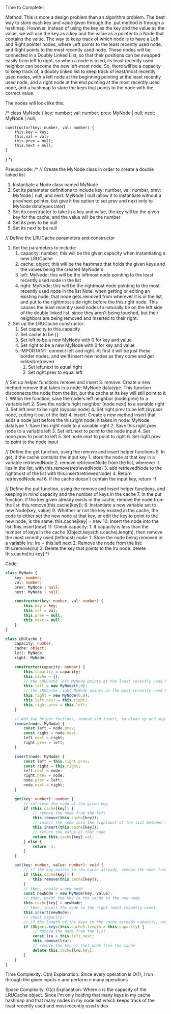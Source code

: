 Time to Complete:

Method: This is more a design problem than an algorithm problem. The best way to store each key and value given through the .put method is through a hashmap. However, instead of using the key as the key and the value as the value, we will use the key as a key and the value as a pointer to a Node that contains the value. The way to keep track of which node is to have a Left and Right pointer nodes, where Left points to the least recently used node, and Right points to the most recently used node. These nodes will be connected in a Doubly Linked List, so that their positions can be swapped easily from left to right, so when a node is used, its least recently used neighbor can become the new left-most node. So, there will be a capacity to keep track of, a doubly linked list to keep track of least/most recently used nodes, with a left node at the beginning pointing at the least recently used node, and a right node at the end pointing at the most recently used node, and a hashmap to store the keys that points to the node with the correct value.

The nodes will look like this:

/*
class MyNode {
    key: number;
    val: number;
    prev: MyNode | null;
    next: MyNode | null;

    constructor(key: number, val: number) {
        this.key = key;
        this.val = val;
        this.prev = null;
        this.next = null;
    }
}
*/

Pseudocode:
/*
// Create the MyNode class in order to create a double linked list
1. Instantiate a Node class named MyNode
  1. Set its parameter definitions to include key: number, val: number, prev: MyNode | null, and next: MyNode | null (allow it to instantiate without a prev/next pointer, but give it the option to set prev and next only to MyNode datatypes later)
  2. Set its constructor to take in a key and value, the key will be the given key for the cache, and the value will be the number
  3. Set its prev to be null
  4. Set its next to be null

// Define the LRUCache parameters and constructor
1. Set the parameters to include:
    1. capacity: number; this will be the given capacity when instantiating a new LRUCache
    2. cache: object; this will be the hashmap that holds the given keys and the values being the created MyNode's
    3. left: MyNode; this will be the leftmost node pointing to the least recently used node in the list
    4. right: MyNode; this will be the rightmost node pointing to the most recently used node in the list
    Note: when getting or editing an existing node, that node gets removed from wherever it is in the list, and put to the rightmost side right before the this.right node. This causes the least recently used nodes to naturally be on the left side of the doubly linked list, since they aren't being touched, but their neighbors are being removed and inserted to their right.
2. Set up the LRUCache constructor:
    1. Set capacity to this.capacity
    2. Set cache to be {}
    3. Set left to be a new MyNode with 0 for key and value
    4. Set right to be a new MyNode with 0 for key and value
    5. IMPORTANT: connect left and right. At first it will be just these border nodes, and we'll insert new nodes as they come and get edited/retrieved
        1. Set left.next to equal right
        2. Set right.prev to equal left

// Set up helper functions remove and insert
3. remove: Create a new method remove that takes in a node: MyNode datatype. This function disconnects the node from the list, but the cache at its key will still point to it
    1. Within the function, save the node's left neighbor (node.prev) to a variable left
    2. Save the node's right neighbor (node.next) to a variable right
    3. Set left.next to be right (bypass node)
    4. Set right.prev to be left (bypass node, cutting it out of the list)
4. insert: Create a new method insert that adds a node just before the this.right node, it takes in node: MyNode datatype
    1. Save this.right node to a variable right
    2. Save this.right.prev node to a variable left
    3. Set left.next to point to the node input
    4. Set node.prev to point to left
    5. Set node.next to point to right
    6. Set right.prev to point to the node input

// Define the get function, using the remove and insert helper functions
5. In get, if the cache contains the input key
    1. store the node at that key in a variable retrievedNode
    2. remove retrievedNode from the list, wherever it lies in the list, with this.remove(retrievedNode)
    3. add retrievedNode to the rightmost of the list with this.insert(retrievedNode)
    4. Return retrievedNode.val
6. If the cache doesn't contain the input key, return -1

// Define the put function, using the remove and insert helper functions, and keeping in mind capacity and the number of keys in the cache
7. In the put function, if the key given already exists in the cache, remove the node from the list: this.remove(this.cache[key]);
8. Instantiate a new variable set to new Node(key, value)
9. Whether or not the key existed in the cache, the code to either set the new node at that key, or edit the key to point to the new node, is the same: this.cache[key] = new
10. Insert the node into the list: this.insert(new)
11. Check capacity:
    1. If capacity is less than the number of keys in the cache (Object.keys(this.cache).length), then remove the most recently used (leftmost) node:
        1. Store the node being removed in a variable lru: lru = this.left.next
        2. Remove the node from the list: this.remove(lru)
        3. Delete the key that points to the lru node: delete this.cache[lru.key]
*/

Code:

```ts
class MyNode {
    key: number;
    val: number;
    prev: MyNode | null;
    next: MyNode | null;

    constructor(key: number, val: number) {
        this.key = key;
        this.val = val;
        this.prev = null;
        this.next = null;
    }
}

class LRUCache {
    capacity: number;
    cache: object;
    left: MyNode;
    right: MyNode;

    constructor(capacity: number) {
        this.capacity = capacity;
        this.cache = {};
        // the LRUCache left MyNode points at the least recently used MyNode
        this.left = new MyNode(0,0);
        // the LRUCache right MyNode points at the most recently used MyNode
        this.right = new MyNode(0,0);
        this.left.next = this.right;
        this.right.prev = this.left;
    }

    // Add two helper fuctions, remove and insert, to clean up and separate responsibilities, easier to implement
    remove(node: MyNode) {
        const left = node.prev;
        const right = node.next;
        left.next = right;
        right.prev = left;
    }

    insert(node: MyNode) {
        const left = this.right.prev;
        const right = this.right;
        left.next = node;
        right.prev = node;
        node.prev = left;
        node.next = right;
    }

    get(key: number): number {
        // retrieve the node at the given key
        if (this.cache[key]) {
            // remove the node from the left
            this.remove(this.cache[key]);
            // insert the node into the rightmost of the list between the right pointer and its previous node
            this.insert(this.cache[key]);
            // return the value at that node
            return this.cache[key].val;
        } else {
            return -1;
        }
    }

    put(key: number, value: number): void {
        // if the key exists in the cache already, remove the node from the list
        if (this.cache[key]) {
            this.remove(this.cache[key]);
        }
        // then, create a new node
        const newNode = new MyNode(key, value);
        // then, point the key in the cache to the new node
        this.cache[key] = newNode;
        // then, insert the node to the right (most recently used)
        this.insert(newNode);
        // check capacity:
        // if the length of the keys in the cache exceeds capacity, remove the left most node
        if (Object.keys(this.cache).length > this.capacity) {
            // remove the node from the list
            const lru = this.left.next;
            this.remove(lru);
            // remove the key of that node from the cache
            delete this.cache[lru.key];
        }
    }
}
```


Time Complexity: O(n)
Explanation: Since every operation is O(1), I run through the given inputs n and perform n many operations

Space Complexity: O(c)
Explanation: Where c is the capacity of the LRUCache object. Since I'm only holding that many keys in my cache hashmap and that many nodes in my node list which keeps track of the least recently used and most recently used sides
